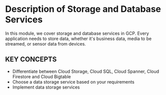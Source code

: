 # Description of Storage and Database Services

In this module, we cover storage and database services in GCP. Every application needs to store data, whether it's business data, media to be streamed, or sensor data from devices.

## KEY CONCEPTS

* Differentiate between Cloud Storage, Cloud SQL, Cloud Spanner, Cloud Firestore and Cloud Bigtable
* Choose a data storage service based on your requirements
* Implement data storage services




